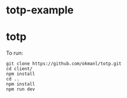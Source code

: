 # totp-example
# totp

To run:

    git clone https://github.com/okmanl/totp.git
    cd client/
    npm install
    cd ..
    npm install
    npm run dev
    
